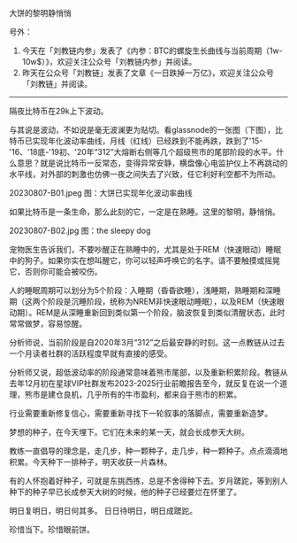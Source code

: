 
大饼的黎明静悄悄

号外：
1. 今天在「刘教链内参」发表了《内参：BTC的螺旋生长曲线与当前周期（1w-10w$）》，欢迎关注公众号「刘教链内参」并阅读。
2. 昨天在公众号「刘教链」发表了文章《一日跌掉一万亿》，欢迎关注公众号「刘教链」并阅读。

* * *

隔夜比特币在29k上下波动。

与其说是波动，不如说是毫无波澜更为贴切。看glassnode的一张图（下图），比特币已实现年化波动率曲线，月线（红线）已经跌到不能再跌，跌到了'15-'16、'18底-'19初、'20年“312”大熔断右侧等几个超级熊市的尾部阶段的水平。什么意思？就是说比特币一反常态，变得异常安静，横盘像心电监护仪上不再跳动的水平线，对外部的刺激也仿佛一夜之间失去了兴致，任它利好利空都不为所动。

20230807-B01.jpeg
图：大饼已实现年化波动率曲线

如果比特币是一条生命，那么此刻的它，一定是在熟睡。这里的黎明，静悄悄。

20230807-B02.jpg
图：the sleepy dog

宠物医生告诉我们，不要吵醒正在熟睡中的，尤其是处于REM（快速眼动）睡眠中的狗子。如果你实在想叫醒它，你可以轻声呼唤它的名字。请不要触摸或摇晃它，否则你可能会被咬伤。

人的睡眠周期可以划分为5个阶段：入睡期（昏昏欲睡），浅睡期，熟睡期和深睡期（这两个阶段是沉睡阶段，统称为NREM非快速眼动睡眠），以及REM（快速眼动期）。REM是从深睡重新回到类似第一个阶段，脑波恢复到类似清醒状态，此时常常做梦，容易惊醒。

分析师说，当前阶段是自2020年3月“312”之后最安静的时刻。这一点教链从过去一个月读者社群的活跃程度早就有直接的感受。

分析师又说，超低波动率的阶段通常意味着熊市尾部，以及重新积累阶段。教链从去年12月初在星球VIP社群发布2023-2025行业前瞻报告至今，就反复在说一个道理，熊市是建仓良机，几乎所有的牛市盈利，都来自于熊市的积累。

行业需要重新修复信心，需要重新寻找下一轮叙事的落脚点，需要重新造梦。

梦想的种子，在今天埋下。它们在未来的某一天，就会长成参天大树。

教练一直倡导的理念是，走几步，种一颗种子，走几步，种一颗种子。点点滴滴地积累。今天种下一排种子，明天收获一片森林。

有的人怀抱着好种子，可就是东挑西拣，总是不舍得种下去。岁月蹉跎，等到别人种下的种子早已长成参天大树的时候，他的种子已经要烂在怀里了。

明日复明日，明日何其多。
日日待明日，明日成蹉跎。

珍惜当下。珍惜眼前饼。
